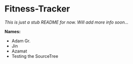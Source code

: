 # Fitness-Tracker

*This is just a stub README for now. Will add more info soon...*

**Names:**
* Adam Gr.
* Jin
* Azamat
* Testing the SourceTree